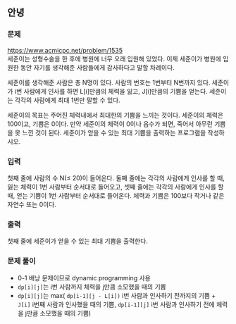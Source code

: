 ## 안녕
### 문제
https://www.acmicpc.net/problem/1535  
세준이는 성형수술을 한 후에 병원에 너무 오래 입원해 있었다. 이제 세준이가 병원에 입원한 동안 자기를 생각해준 사람들에게 감사하다고 말할 차례이다.

세준이를 생각해준 사람은 총 N명이 있다. 사람의 번호는 1번부터 N번까지 있다. 세준이가 i번 사람에게 인사를 하면 L[i]만큼의 체력을 잃고, J[i]만큼의 기쁨을 얻는다. 세준이는 각각의 사람에게 최대 1번만 말할 수 있다.

세준이의 목표는 주어진 체력내에서 최대한의 기쁨을 느끼는 것이다. 세준이의 체력은 100이고, 기쁨은 0이다. 만약 세준이의 체력이 0이나 음수가 되면, 죽어서 아무런 기쁨을 못 느낀 것이 된다. 세준이가 얻을 수 있는 최대 기쁨을 출력하는 프로그램을 작성하시오.

### 입력
첫째 줄에 사람의 수 N(≤ 20)이 들어온다. 둘째 줄에는 각각의 사람에게 인사를 할 때, 잃는 체력이 1번 사람부터 순서대로 들어오고, 셋째 줄에는 각각의 사람에게 인사를 할 때, 얻는 기쁨이 1번 사람부터 순서대로 들어온다. 체력과 기쁨은 100보다 작거나 같은 자연수 또는 0이다.

### 출력
첫째 줄에 세준이가 얻을 수 있는 최대 기쁨을 출력한다.

### 문제 풀이
- 0-1 배낭 문제이므로 dynamic programming 사용
- ```dp[i][j]```는 i번 사람까지 체력을 j만큼 소모했을 때의 기쁨
- ```dp[i][j]```는 max( ```dp[i-1][j - L[i])``` i번 사람과 인사하기 전까지의 기쁨 + ```J[i]``` i번째 사람과 인사했을 때의 기쁨, ```dp[i-1][j]``` i번 사람과 인사하기 전에 체력을 j만큼 소모했을 때의 기쁨)